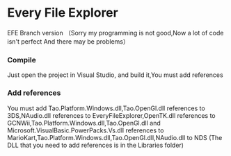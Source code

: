 Every File Explorer
===================
EFE Branch version （Sorry my programming is not good,Now a lot of code isn't perfect And there may be problems）

<h3>Compile</h3>
Just open the project in Visual Studio, and build it,You must add references
<h3>Add references</h3>
You must add Tao.Platform.Windows.dll,Tao.OpenGl.dll references to 3DS,NAudio.dll references to EveryFileExplorer,OpenTK.dll references to GCNWii,Tao.Platform.Windows.dll,Tao.OpenGl.dll and Microsoft.VisualBasic.PowerPacks.Vs.dll references to     MarioKart,Tao.Platform.Windows.dll,Tao.OpenGl.dll,NAudio.dll to NDS
(The DLL that you need to add references is in the Libraries folder)
